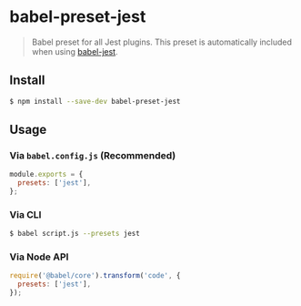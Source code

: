 # babel-preset-jest

> Babel preset for all Jest plugins. This preset is automatically included when using [babel-jest](https://github.com/jestjs/jest/tree/main/packages/babel-jest).

## Install

```sh
$ npm install --save-dev babel-preset-jest
```

## Usage

### Via `babel.config.js` (Recommended)

```js
module.exports = {
  presets: ['jest'],
};
```

### Via CLI

```sh
$ babel script.js --presets jest
```

### Via Node API

```javascript
require('@babel/core').transform('code', {
  presets: ['jest'],
});
```

